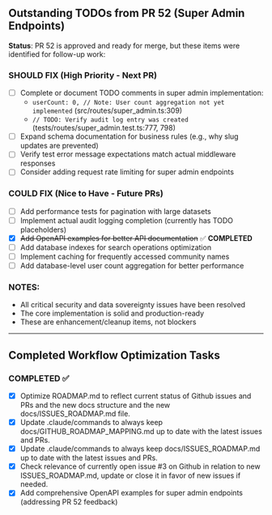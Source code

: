 ## Outstanding TODOs from PR 52 (Super Admin Endpoints)

**Status**: PR 52 is approved and ready for merge, but these items were identified for follow-up work:

### **SHOULD FIX (High Priority - Next PR)**

- [ ] Complete or document TODO comments in super admin implementation:
  - `userCount: 0, // Note: User count aggregation not yet implemented` (src/routes/super_admin.ts:309)
  - `// TODO: Verify audit log entry was created` (tests/routes/super_admin.test.ts:777, 798)
- [ ] Expand schema documentation for business rules (e.g., why slug updates are prevented)
- [ ] Verify test error message expectations match actual middleware responses
- [ ] Consider adding request rate limiting for super admin endpoints

### **COULD FIX (Nice to Have - Future PRs)**

- [ ] Add performance tests for pagination with large datasets
- [ ] Implement actual audit logging completion (currently has TODO placeholders)
- [x] ~~Add OpenAPI examples for better API documentation~~ ✅ **COMPLETED**
- [ ] Add database indexes for search operations optimization
- [ ] Implement caching for frequently accessed community names
- [ ] Add database-level user count aggregation for better performance

### **NOTES:**

- All critical security and data sovereignty issues have been resolved
- The core implementation is solid and production-ready
- These are enhancement/cleanup items, not blockers

---

## Completed Workflow Optimization Tasks

### **COMPLETED ✅**

- [x] Optimize ROADMAP.md to reflect current status of Github issues and PRs and the new docs structure and the new docs/ISSUES_ROADMAP.md file.
- [x] Update .claude/commands to always keep docs/GITHUB_ROADMAP_MAPPING.md up to date with the latest issues and PRs.
- [x] Update .claude/commands to always keep docs/ISSUES_ROADMAP.md up to date with the latest issues and PRs.
- [x] Check relevance of currently open issue #3 on Github in relation to new ISSUES_ROADMAP.md, update or close it in favor of new issues if needed.
- [x] Add comprehensive OpenAPI examples for super admin endpoints (addressing PR 52 feedback)
